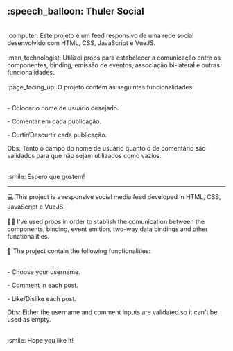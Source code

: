 <h2>:speech_balloon: Thuler Social</h2>
<br>
:computer: Este projeto é um feed responsivo de uma rede social desenvolvido com HTML, CSS, JavaScript e VueJS.
<br>
<br>
:man_technologist: Utilizei props para estabelecer a comunicação entre os componentes, binding, emissão de eventos, associação bi-lateral e outras funcionalidades.
<br>
<br>
:page_facing_up: O projeto contém as seguintes funcionalidades:
<br>
<br>
<p>- Colocar o nome de usuário desejado.</p>
<p>- Comentar em cada publicação.</p>
<p>- Curtir/Descurtir cada publicação.</p>
<p>Obs: Tanto o campo do nome de usuário quanto o de comentário são validados para que não sejam utilizados como vazios.</p>
<br>
:smile: Espero que gostem!

<hr>

:computer: This project is a responsive social media feed developed in HTML, CSS, JavaScript e VueJS.
<br>
<br>
:man_technologist: I've used props in order to stablish the comunication between the components, binding, event emition, two-way data bindings and other functionalities.
<br>
<br>
:page_facing_up: The project contain the following functionalities:
<br>
<br>
<p>- Choose your username.</p>
<p>- Comment in each post.</p>
<p>- Like/Dislike each post.</p>
<p>Obs: Either the username and comment inputs are validated so it can't be used as empty.</p>
<br>
:smile: Hope you like it!
